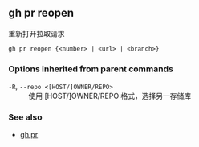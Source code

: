 

## gh pr reopen

重新打开拉取请求

```
gh pr reopen {<number> | <url> | <branch>}
```

### Options inherited from parent commands

<dl class="flags">
	<dt><code>-R</code>, <code>--repo &lt;[HOST/]OWNER/REPO&gt;</code></dt>
	<dd>使用 [HOST/]OWNER/REPO 格式，选择另一存储库</dd>
</dl>

### See also

-   [gh pr](./gh_pr.zh.md)
